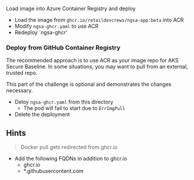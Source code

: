 Load image into Azure Container Registry and deploy

- Load the image from `ghcr.io/retaildevcrews/ngsa-app:beta` into ACR
- Modify `ngsa-ghcr.yaml` to use ACR
- Redeploy `ngsa-ghcr'

### Deploy from GitHub Container Registry

The recommended approach is to use ACR as your image repo for AKS Secure Baseline. In some situations, you may want to pull from an external, trusted repo.

This part of the challenge is optional and demonstrates the changes necessary.

- Deloy `ngsa-ghcr.yaml` from this directory
  - The pod will fail to start due to `ErrImgPull`
- Delete the deployment

## Hints

> Docker pull gets redirected from ghcr.io

- Add the following FQDNs in addition to ghcr.io
  - ghcr.io
  - *.githubusercontent.com